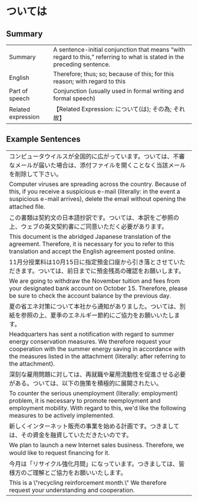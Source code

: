 # ついては

## Summary

<table><tr>   <td>Summary</td>   <td>A sentence-initial conjunction that means “with regard to this,” referring to what is stated in the preceding sentence.</td></tr><tr>   <td>English</td>   <td>Therefore; thus; so; because of this; for this reason; with regard to this</td></tr><tr>   <td>Part of speech</td>   <td>Conjunction (usually used in formal writing and formal speech)</td></tr><tr>   <td>Related expression</td>   <td>【Related Expression: について(は); その為; それ故】</td></tr></table>

## Example Sentences

<table><tr><td>コンピュータウイルスが全国的に広がっています。ついては、不審なメールが届いた場合は、添付ファイルを開くことなく当該メールを削除して下さい。</td></tr><tr><td>Computer viruses are spreading across the country. Because of this, if you receive a suspicious e-mail (literally: in the event a suspicious e-mail arrives), delete the email without opening the attached ﬁle.</td></tr><tr><td>この書類は契約文の日本語抄訳です。ついては、本訳をご参照の上、ウェブの英文契約書にご同意いただく必要があります。</td></tr><tr><td>This document is the abridged Japanese translation of the agreement. Therefore, it is necessary for you to refer to this translation and accept the English agreement posted online.</td></tr><tr><td>11月分授業料は10月15日に指定預金口座から引き落とさせていただきます。ついては、前日までに預金残高の確認をお願いします。</td></tr><tr><td>We are going to withdraw the November tuition and fees from your designated bank account on October 15. Therefore, please be sure to check the account balance by the previous day.</td></tr><tr><td>夏の省エネ対策について本社から通知がありました。ついては、別紙を参照の上、夏季のエネルギー節約にご協力をお願いいたします。</td></tr><tr><td>Headquarters has sent a notification with regard to summer energy conservation measures. We therefore request your cooperation with the summer energy saving in accordance with the measures listed in the attachment (literally: after referring to the attachment).</td></tr><tr><td>深刻な雇用問題に対しては、再就職や雇用流動性を促進させる必要がある。ついては、以下の施策を積極的に展開されたい。</td></tr><tr><td>To counter the serious unemployment (literally: employment) problem, it is necessary to promote reemployment and employment mobility. With regard to this, we'd like the following measures to be actively implemented.</td></tr><tr><td>新しくインターネット販売の事業を始める計画です。つきましては、その資金を融資していただきたいのです。</td></tr><tr><td>We plan to launch a new Internet sales business. Therefore, we would like to request ﬁnancing for it.</td></tr><tr><td>今月は「リサイクル強化月間」になっています。つきましては、皆様方のご理解とご協力をお願いいたします。</td></tr><tr><td>This is a \"recycling reinforcement month.\" We therefore request your understanding and cooperation.</td></tr></table>

